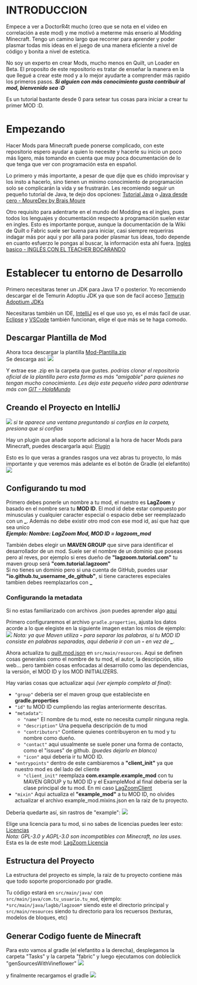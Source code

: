 # INTRODUCCION
Empece a ver a DoctorR4t mucho (creo que se nota en el video en correlación a este mod) y me motivó a meterme más enserio al Modding Minecraft. Tengo un camino largo que recorrer para aprender y poder plasmar todas mis ideas en el juego de una manera eficiente a nivel de código y bonita a nivel de estetica.

No soy un experto en crear Mods, mucho menos en Quilt, un Loader en Beta. El proposito de este repositorio es tratar de enseñar la manera en la que llegué a crear este mod y a lo mejor ayudarte a comprender más rapido los primeros pasos. 
***Si alguien con más conocimiento gusta contribuir al mod, bienvenido sea :D***

Es un tutorial bastante desde 0 para setear tus cosas para iniciar a crear tu primer MOD :D.

# Empezando
Hacer Mods para Minecraft puede ponerse complicado, con este repositorio espero ayudar a quien lo necesite y hacerle su inicio un poco más ligero, más tomando en cuenta que muy poca documentación de lo que tenga que ver con programación esta en español. 

Lo primero y más importante, a pesar de que dije que es chido improvisar y los insto a hacerlo, sino tienen un minimo conocimiento de programación solo se complicarán la vida y se frustrarán. Les recomiendo seguir un pequeño tutorial de Java, te dejo dos opciones: [Tutorial Java](https://www.google.com/search?q=java+tutorial+espa%C3%B1ol&rlz=1C1ONGR_esGT1026GT1026&oq=Java+tutorial+espa%C3%B1o&gs_lcrp=EgZjaHJvbWUqBwgAEAAYgAQyBwgAEAAYgAQyBggBEEUYOTIICAIQABgWGB4yCAgDEAAYFhgeMgwIBBAAGAoYDxgWGB4yCAgFEAAYFhgeMggIBhAAGBYYHjIICAcQABgWGB4yCggIEAAYDxgWGB6oAgCwAgE&sourceid=chrome&ie=UTF-8) o [Java desde cero - MoureDev by Brais Moure](https://www.youtube.com/watch?v=W86KTBSiX2o)

Otro requisito para adentrarte en el mundo del Modding es el ingles, pues todos los lenguajes y documentación respecto a programación suelen estar en ingles. Esto es importante porque, aunque la documentación de la Wiki de Quilt o Fabric suele ser buena para iniciar, casi siempre requeriras indagar más por aqui y por allá para poder plasmar tus ideas, todo depende en cuanto esfuerzo le pongas al buscar, la información esta ahí fuera.
[Ingles basico - INGLÉS CON EL TEACHER BOCARANDO](https://youtu.be/GWS3PCBFVgI)

# Establecer tu entorno de Desarrollo
Primero necesitaras tener un JDK para Java 17 o posterior. Yo recomiendo descargar el de Temurin Adoptiu JDK ya que son de facil acceso [Temurin Adoptium JDKs](https://adoptium.net/temurin/releases/)<br/>

Necesitaras también un IDE, [IntelliJ](https://www.jetbrains.com/idea/) es el que uso yo, es el más facil de usar. <br/>
[Eclipse](https://www.eclipse.org/topics/ide/) y [VSCode](https://code.visualstudio.com/) también funcionan, elige el que más se te haga comodo.

## Descargar Plantilla de Mod
Ahora toca descargar la plantilla [Mod-Plantilla.zip](https://github.com/QuiltMC/quilt-template-mod) <br/>
Se descarga así:
![](docs/imagenes_tutorial/descargar_zip.png)

Y extrae ese .zip en la carpeta que gustes.
*podrias clonar el repositorio oficial de la plantilla pero esta forma es más "amigable" para quienes no tengan mucho conocimiento. Les dejo este pequeño video para adentrarse más con [GIT - HolaMundo](https://youtu.be/VdGzPZ31ts8)*

## Creando el Proyecto en IntelliJ
![](docs/imagenes_tutorial/crear_proyecto_intellij.png)
*si te aparece una ventana preguntando si confias en la carpeta, presiona que si confias*

Hay un plugin que añade soporte adicional a la hora de hacer Mods para Minecraft, puedes descargarla aqui: [Plugin](https://plugins.jetbrains.com/plugin/8327-minecraft-development)

Esto es lo que veras a grandes rasgos una vez abras tu proyecto, lo más importante y que veremos más adelante es el botón de Gradle (el elefantito)
![](docs/imagenes_tutorial/idea_grandes_rasgos.png)

## Configurando tu mod
Primero debes ponerle un nombre a tu mod, el nuestro es **LagZoom** y basado en el nombre sera tu **MOD ID**. El mod id debe estar compuesto por minusculas y cualquier caracter especial o espacio debe ser reemplazado con un **_**. Además no debe existir otro mod con ese mod id, así que haz que sea unico<br/>
***Ejemplo: Nombre: LagZoom Mod,  MOD ID = lagzoom_mod***

También debes elegir un **MAVEN GROUP** que sirve para identificar el desarrollador de un mod. Suele ser el nombre de un dominio que poseas pero al reves, por ejemplo si eres dueño de **"lagzoom.tutorial.com"** tu maven group será **"com.tutorial.lagzoom"** <br/>
Si no tienes un dominio pero si una cuenta de GitHub, puedes usar **"io.github.tu_username_de_github"**, si tiene caracteres especiales tambien debes reemplazarlos con **_**

### Configurando la metadata

Si no estas familiarizado con archivos .json puedes aprender algo [aqui](https://developer.mozilla.org/es/docs/Learn/JavaScript/Objects/JSON)<br/>

Primero configuraremos el archivo `gradle.properties`, ajusta los datos acorde a lo que elegiste en la siguiente imagen estan los mios de ejemplo:
![](docs/imagenes_tutorial/gradle_properties.png)
*Nota: ya que Maven utiliza **-** para separar las palabras, si tu MOD ID consiste en palabras separadas, aqui deberia ir con un **-** en vez de **_***.

Ahora actualiza tu [quilt.mod.json](src/main/resources/quilt.mod.json) en `src/main/resources`. Aqui se definen cosas generales como el nombre de tu mod, el autor, la descripción, sitio web... pero también cosas enfocadas al desarrollo como las dependencias, la versión, el MOD ID y los MOD INITIALIZERS. <br/>

Hay varias cosas que actualizar aqui *(ver ejemplo completo al final)*:
- `"group"` deberia ser el maven group que estableciste en **gradle.properties**
- `"id"` tu MOD ID cumpliendo las reglas anteriormente descritas.
- `"metadata"`:
  - `"name"` El nombre de tu mod, este no necesita cumplir ninguna regla.
  - `"description"` Una pequeña descripción de tu mod
  - `"contributors"` Contiene quienes contribuyeron en tu mod y tu nombre como dueño. 
  - `"contact"` aqui usualmente se suele poner una forma de contacto, como el "issues" de github. *(puedes dejarlo en blanco)*
  - `"icon"` aqui deberia ir tu MOD ID.
- `"entrypoints"` dentro de este cambiaremos a **"client_init"** ya que nuestro mod es del lado del cliente <br/>
  - `"client_init"`  reemplaza **com.example.example_mod** con tu MAVEN GROUP y tu MOD ID y el ExampleMod al final deberia ser la clase principal de tu mod. En mi caso [LagZoomClient](src/main/java/lagbb/lagzoom/common/client/LagZoomClient)
- `"mixin"` Aqui actualiza el **"example_mod"** a tu MOD ID, no olvides actualizar el archivo example_mod.mixins.json en la raiz de tu proyecto. <br/>

Deberia quedarte así, sin rastros de "example":
![](docs/imagenes_tutorial/quilt_mod_json.png)


Elige una licencia para tu mod, si no sabes de licencias puedes leer esto: [Licencias](https://choosealicense.com/) <br/>
*Nota: GPL-3.0 y AGPL-3.0 son incompatibles con Minecraft, no las uses.*
Esta es la de este mod: [LagZoom Licencia](LICENSE.md)

## Estructura del Proyecto
La estructura del proyecto es simple, la raiz de tu proyecto contiene más que todo soporte proporcionado por gradle.

Tu código estará en `src/main/java/` con `src/main/java/com.tu_usuario.tu_mod`, ejemplo: `*src/main/java/lagbb/lagzoom*` siendo este el directorio principal y `src/main/resources` siendo tu directorio para los recuersos (texturas, modelos de bloques, etc)

## Generar Codigo fuente de Minecraft
Para esto vamos al gradle (el elefantito a la derecha), desplegamos la carpeta "Tasks" y la carpeta "fabric" y luego ejecutamos con dobleclick "genSourcesWithVineflower"
![](docs/imagenes_tutorial/gradle_vineflower.png)

y finalmente recargamos el gradle
![](docs/imagenes_tutorial/gradle_recarga.png)






